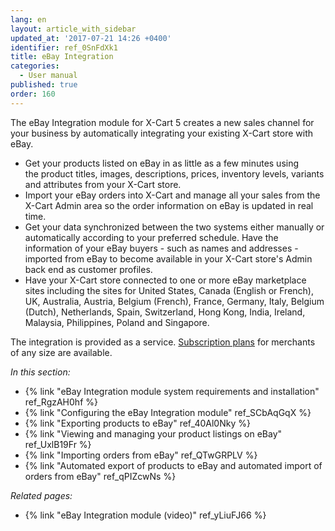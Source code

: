 ```yaml
---
lang: en
layout: article_with_sidebar
updated_at: '2017-07-21 14:26 +0400'
identifier: ref_0SnFdXk1
title: eBay Integration
categories:
  - User manual
published: true
order: 160
---
```

The eBay Integration module for X-Cart 5 creates a new sales channel for your business by automatically integrating your existing X-Cart store with eBay. 
* Get your products listed on eBay in as little as a few minutes using the product titles, images, descriptions, prices, inventory levels, variants and attributes from your X-Cart store.
* Import your eBay orders into X-Cart and manage all your sales from the X-Cart Admin area so the order information on eBay is updated in real time. 
* Get your data synchronized between the two systems either manually or automatically according to your preferred schedule. Have the information of your eBay buyers - such as names and addresses - imported from eBay to become available in your X-Cart store's Admin back end as customer profiles.
* Have your X-Cart store connected to one or more eBay marketplace sites including the sites for United States, Canada (English or French), UK, Australia, Austria, Belgium (French), France, Germany, Italy, Belgium (Dutch), Netherlands, Spain, Switzerland, Hong Kong, India, Ireland, Malaysia, Philippines, Poland and Singapore. 

The integration is provided as a service. [Subscription plans](http://www.x-cart.com/extensions/addons/ebay-integration.html) for merchants of any size are available.


_In this section:_

*   {% link "eBay Integration module system requirements and installation" ref_RgzAH0hf %}
*   {% link "Configuring the eBay Integration module" ref_SCbAqGqX %}
*   {% link "Exporting products to eBay" ref_40Al0Nky %}
*   {% link "Viewing and managing your product listings on eBay" ref_UxlB19Fr %}
*   {% link "Importing orders from eBay" ref_QTwGRPLV %}
*   {% link "Automated export of products to eBay and automated import of orders from eBay" ref_qPIZcwNs %}

_Related pages:_

* {% link "eBay Integration module (video)" ref_yLiuFJ66 %}
